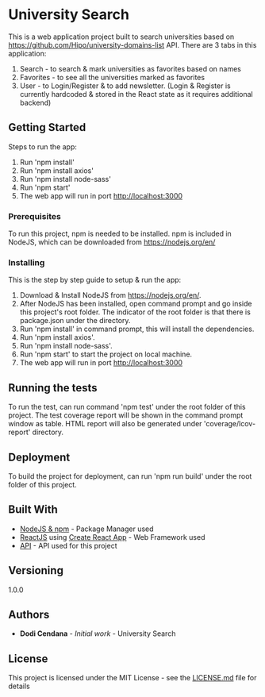 # University Search

This is a web application project built to search universities based on https://github.com/Hipo/university-domains-list API.
There are 3 tabs in this application:
1. Search - to search & mark universities as favorites based on names
2. Favorites - to see all the universities marked as favorites
3. User - to Login/Register & to add newsletter. (Login & Register is currently hardcoded & stored in the React state as it requires additional backend)

## Getting Started

Steps to run the app:
1. Run 'npm install'
2. Run 'npm install axios'
3. Run 'npm install node-sass'
4. Run 'npm start'
5. The web app will run in port [http://localhost:3000](http://localhost:3000)

### Prerequisites

To run this project, npm is needed to be installed.
npm is included in NodeJS, which can be downloaded from https://nodejs.org/en/
### Installing
This is the step by step guide to setup & run the app:
1. Download & Install NodeJS from https://nodejs.org/en/.
2. After NodeJS has been installed, open command prompt and go inside this project's root folder. The indicator of the root folder is that there is package.json under the directory.
3. Run 'npm install' in command prompt, this will install the dependencies.
4. Run 'npm install axios'.
5. Run 'npm install node-sass'.
6. Run 'npm start' to start the project on local machine.
7. The web app will run in port [http://localhost:3000](http://localhost:3000)

## Running the tests

To run the test, can run command 'npm test' under the root folder of this project.
The test coverage report will be shown in the command prompt window as table.
HTML report will also be generated under 'coverage/lcov-report' directory.

## Deployment

To build the project for deployment, can run 'npm run build' under the root folder of this project.

## Built With

* [NodeJS & npm](https://nodejs.org/en/) - Package Manager used
* [ReactJS](https://reactjs.org/) using [Create React App](https://github.com/facebook/create-react-app) - Web Framework used
* [API](https://github.com/Hipo/university-domains-list) - API used for this project

## Versioning
1.0.0

## Authors

* **Dodi Cendana** - *Initial work* - University Search

## License

This project is licensed under the MIT License - see the [LICENSE.md](LICENSE.md) file for details